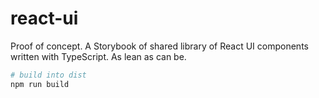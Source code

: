 # react-ui

Proof of concept. A Storybook of shared library of React UI
components written with TypeScript. As lean as can be.

```bash
# build into dist
npm run build
```
